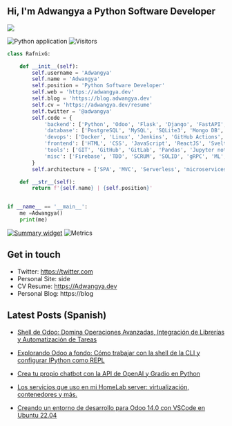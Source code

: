 ## Hi, I'm Adwangya a Python Software Developer
![](https://raw.githubusercontent.com/rafnixg/rafnixg/master/rafnix_header.jpeg)

![Python application](https://github.com/rafnixg/rafnixg/workflows/Python%20application/badge.svg?branch=master&event=schedule) ![Visitors](https://visitor-badge.laobi.icu/badge?page_id=rafnixg.rafnixg)
```python
class RafnixG:

    def __init__(self):
        self.username = 'Adwangya'
        self.name = 'Adwangya'
        self.position = 'Python Software Developer'
        self.web = 'https://adwangya.dev'
        self.blog = 'https://blog.adwangya.dev'
        self.cv = 'https://adwangya.dev/resume'
        self.twitter = '@adwangya'
        self.code = {
            'backend': ['Python', 'Odoo', 'Flask', 'Django', 'FastAPI', 'NodeJS', 'PHP'],
            'database': ['PostgreSQL', 'MySQL', 'SQLite3', 'Mongo DB', 'Redis'],
            'devops': ['Docker', 'Linux', 'Jenkins', 'GitHub Actions', 'AWS', 'Proxmox'],
            'frontend': ['HTML', 'CSS', 'JavaScript', 'ReactJS', 'Svelte', 'Boostrap'],
            'tools': ['GIT', 'GitHub', 'GitLab', 'Pandas', 'Jupyter notebook', 'SQLAlchemy', 'Celery', 'Nginx'],
            'misc': ['Firebase', 'TDD', 'SCRUM', 'SOLID', 'gRPC', 'ML', 'Tech Writer']
        }
        self.architecture = ['SPA', 'MVC', 'Serverless', 'microservices']

    def __str__(self):
        return f'{self.name} | {self.position}'


if __name__ == '__main__':
    me =Adwangya()
    print(me)


```
[![Summary widget](https://cr-ss-service.azurewebsites.net/api/ScreenShot?widget=summary&username=rafnixg&badges=3&show-avatar=true&branding=false)](https://profile.codersrank.io/user/rafnixg)
![Metrics](https://metrics.lecoq.io/rafnixg?template=classic&habits=1&repositories=1&starlists=1&achievements=1&gists=1&posts=1&base=header%2C%20activity%2C%20community%2C%20repositories%2C%20metadata&base.indepth=false&base.hireable=false&base.skip=false&repositories.batch=100&repositories.forks=false&repositories.affiliations=owner&habits=false&habits.from=200&habits.days=14&habits.facts=true&habits.charts=false&habits.charts.type=classic&habits.trim=false&habits.languages.limit=8&habits.languages.threshold=0%25&repositories=false&repositories.pinned=0&repositories.starred=0&repositories.random=0&repositories.order=featured%2C%20pinned%2C%20starred%2C%20random&starlists=false&starlists.limit=2&starlists.limit.repositories=2&starlists.languages=false&starlists.limit.languages=8&starlists.shuffle.repositories=true&achievements=false&achievements.threshold=C&achievements.secrets=true&achievements.display=detailed&achievements.limit=0&gists=false&posts=false&posts.source=dev.to&posts.user=rafnixg&posts.descriptions=false&posts.covers=true&posts.limit=6&config.timezone=America%2FLima)

## Get in touch

- Twitter: https://twitter.com
- Personal Site: side
- CV Resume: https://Adwangya.dev
- Personal Blog: https://blog

## Latest Posts (Spanish)


- [Shell de Odoo: Domina Operaciones Avanzadas, Integración de Librerías y Automatización de Tareas](https://blog.rafnixg.dev/shell-de-odoo-domina-operaciones-avanzadas-integracion-de-librerias-y-automatizacion-de-tareas)

- [Explorando Odoo a fondo: Cómo trabajar con la shell de la CLI y configurar IPython como REPL](https://blog.rafnixg.dev/explorando-odoo-a-fondo-como-trabajar-con-la-shell-de-la-cli-y-configurar-ipython-como-repl)

- [Crea tu propio chatbot con la API de OpenAI y Gradio en Python](https://blog.rafnixg.dev/crea-tu-propio-chatbot-con-la-api-de-openai-y-gradio-en-python)

- [Los servicios que uso en mi HomeLab server: virtualización, contenedores y más.](https://blog.rafnixg.dev/los-servicios-que-uso-en-mi-homelab-server-virtualizacion-contenedores-y-mas)

- [Creando un entorno de desarrollo para Odoo 14.0 con VSCode en Ubuntu 22.04](https://blog.rafnixg.dev/creando-un-entorno-de-desarrollo-para-odoo-140-con-vscode-en-ubuntu-2204)
